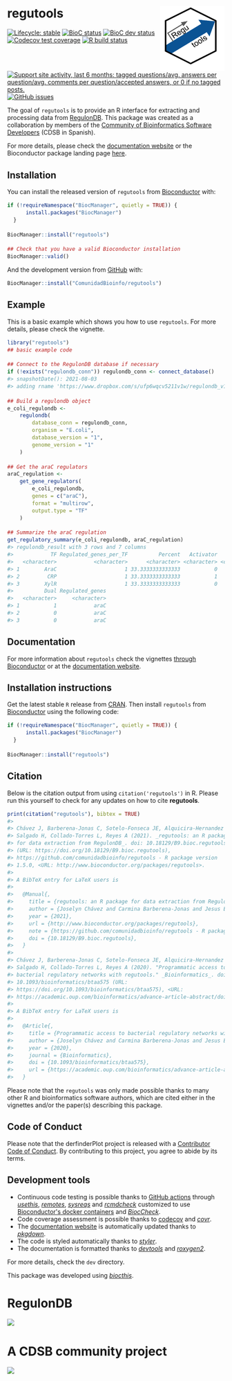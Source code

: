 
<!-- README.md is generated from README.Rmd. Please edit that file -->
# regutools <img src="man/figures/logo.png" align="right" width="150px"/>

<!-- badges: start -->
[![Lifecycle: stable](https://img.shields.io/badge/lifecycle-stable-brightgreen.svg)](https://www.tidyverse.org/lifecycle/#stable) [![BioC status](http://www.bioconductor.org/shields/build/release/bioc/regutools.svg)](https://bioconductor.org/checkResults/release/bioc-LATEST/regutools) [![BioC dev status](http://www.bioconductor.org/shields/build/devel/bioc/regutools.svg)](https://bioconductor.org/checkResults/devel/bioc-LATEST/regutools) [![Codecov test coverage](https://codecov.io/gh/ComunidadBioInfo/regutools/branch/master/graph/badge.svg)](https://codecov.io/gh/ComunidadBioInfo/regutools?branch=master) [![R build status](https://github.com/ComunidadBioInfo/regutools/actions/workflows/check-bioc.yml/badge.svg)](https://github.com/ComunidadBioInfo/regutools/actions/workflows/check-bioc.yml) [![Support site activity, last 6 months: tagged questions/avg. answers per question/avg. comments per question/accepted answers, or 0 if no tagged posts.](http://www.bioconductor.org/shields/posts/regutools.svg)](https://support.bioconductor.org/t/regutools/) [![GitHub issues](https://img.shields.io/github/issues/comunidadbioinfo/regutools)](https://github.com/comunidadbioinfo/regutools/issues) <!-- badges: end -->

The goal of `regutools` is to provide an R interface for extracting and processing data from [RegulonDB](http://regulondb.ccg.unam.mx/). This package was created as a collaboration by members of the [Community of Bioinformatics Software Developers](https://comunidadbioinfo.github.io/) (CDSB in Spanish).

For more details, please check the [documentation website](http://comunidadbioinfo.github.io/regutools) or the Bioconductor package landing page [here](https://bioconductor.org/packages/regutools).

## Installation

You can install the released version of `regutools` from [Bioconductor](http://bioconductor.org/) with:

``` r
if (!requireNamespace("BiocManager", quietly = TRUE)) {
      install.packages("BiocManager")
  }

BiocManager::install("regutools")

## Check that you have a valid Bioconductor installation
BiocManager::valid()
```

And the development version from [GitHub](https://github.com/) with:

``` r
BiocManager::install("ComunidadBioinfo/regutools")
```

## Example

This is a basic example which shows you how to use `regutools`. For more details, please check the vignette.

``` r
library("regutools")
## basic example code

## Connect to the RegulonDB database if necessary
if (!exists("regulondb_conn")) regulondb_conn <- connect_database()
#> snapshotDate(): 2021-08-03
#> adding rname 'https://www.dropbox.com/s/ufp6wqcv5211v1w/regulondb_v10.8_sqlite.db?dl=1'

## Build a regulondb object
e_coli_regulondb <-
    regulondb(
        database_conn = regulondb_conn,
        organism = "E.coli",
        database_version = "1",
        genome_version = "1"
    )

## Get the araC regulators
araC_regulation <-
    get_gene_regulators(
        e_coli_regulondb,
        genes = c("araC"),
        format = "multirow",
        output.type = "TF"
    )

## Summarize the araC regulation
get_regulatory_summary(e_coli_regulondb, araC_regulation)
#> regulondb_result with 3 rows and 7 columns
#>            TF Regulated_genes_per_TF          Percent   Activator   Repressor
#>   <character>            <character>      <character> <character> <character>
#> 1        AraC                      1 33.3333333333333           0           0
#> 2         CRP                      1 33.3333333333333           1           0
#> 3        XylR                      1 33.3333333333333           0           1
#>          Dual Regulated_genes
#>   <character>     <character>
#> 1           1            araC
#> 2           0            araC
#> 3           0            araC
```

## Documentation

For more information about `regutools` check the vignettes [through Bioconductor](http://bioconductor.org/packages/regutools) or at the [documentation website](http://comunidadbioinfo.github.io/regutools).

## Installation instructions

Get the latest stable `R` release from [CRAN](http://cran.r-project.org/). Then install `regutools` from [Bioconductor](http://bioconductor.org/) using the following code:

``` r
if (!requireNamespace("BiocManager", quietly = TRUE)) {
      install.packages("BiocManager")
  }

BiocManager::install("regutools")
```

## Citation

Below is the citation output from using `citation('regutools')` in R. Please run this yourself to check for any updates on how to cite **regutools**.

``` r
print(citation("regutools"), bibtex = TRUE)
#> 
#> Chávez J, Barberena-Jonas C, Sotelo-Fonseca JE, Alquicira-Hernandez J,
#> Salgado H, Collado-Torres L, Reyes A (2021). _regutools: an R package
#> for data extraction from RegulonDB_. doi: 10.18129/B9.bioc.regutools
#> (URL: https://doi.org/10.18129/B9.bioc.regutools),
#> https://github.com/comunidadbioinfo/regutools - R package version
#> 1.5.0, <URL: http://www.bioconductor.org/packages/regutools>.
#> 
#> A BibTeX entry for LaTeX users is
#> 
#>   @Manual{,
#>     title = {regutools: an R package for data extraction from RegulonDB},
#>     author = {Joselyn Chávez and Carmina Barberena-Jonas and Jesus Emiliano Sotelo-Fonseca and Jose Alquicira-Hernandez and Heladia Salgado and Leonardo Collado-Torres and Alejandro Reyes},
#>     year = {2021},
#>     url = {http://www.bioconductor.org/packages/regutools},
#>     note = {https://github.com/comunidadbioinfo/regutools - R package version 1.5.0},
#>     doi = {10.18129/B9.bioc.regutools},
#>   }
#> 
#> Chávez J, Barberena-Jonas C, Sotelo-Fonseca JE, Alquicira-Hernandez J,
#> Salgado H, Collado-Torres L, Reyes A (2020). "Programmatic access to
#> bacterial regulatory networks with regutools." _Bioinformatics_. doi:
#> 10.1093/bioinformatics/btaa575 (URL:
#> https://doi.org/10.1093/bioinformatics/btaa575), <URL:
#> https://academic.oup.com/bioinformatics/advance-article-abstract/doi/10.1093/bioinformatics/btaa575/5861528>.
#> 
#> A BibTeX entry for LaTeX users is
#> 
#>   @Article{,
#>     title = {Programmatic access to bacterial regulatory networks with regutools},
#>     author = {Joselyn Chávez and Carmina Barberena-Jonas and Jesus Emiliano Sotelo-Fonseca and Jose Alquicira-Hernandez and Heladia Salgado and Leonardo Collado-Torres and Alejandro Reyes},
#>     year = {2020},
#>     journal = {Bioinformatics},
#>     doi = {10.1093/bioinformatics/btaa575},
#>     url = {https://academic.oup.com/bioinformatics/advance-article-abstract/doi/10.1093/bioinformatics/btaa575/5861528},
#>   }
```

Please note that the `regutools` was only made possible thanks to many other R and bioinformatics software authors, which are cited either in the vignettes and/or the paper(s) describing this package.

## Code of Conduct

Please note that the derfinderPlot project is released with a [Contributor Code of Conduct](https://contributor-covenant.org/version/2/0/CODE_OF_CONDUCT.html). By contributing to this project, you agree to abide by its terms.

## Development tools

-   Continuous code testing is possible thanks to [GitHub actions](https://www.tidyverse.org/blog/2020/04/usethis-1-6-0/) through *[usethis](https://CRAN.R-project.org/package=usethis)*, *[remotes](https://CRAN.R-project.org/package=remotes)*, *[sysreqs](https://github.com/r-hub/sysreqs)* and *[rcmdcheck](https://CRAN.R-project.org/package=rcmdcheck)* customized to use [Bioconductor's docker containers](https://www.bioconductor.org/help/docker/) and *[BiocCheck](https://bioconductor.org/packages/3.14/BiocCheck)*.
-   Code coverage assessment is possible thanks to [codecov](https://codecov.io/gh) and *[covr](https://CRAN.R-project.org/package=covr)*.
-   The [documentation website](http://comunidadbioinfo.github.io/regutools) is automatically updated thanks to *[pkgdown](https://CRAN.R-project.org/package=pkgdown)*.
-   The code is styled automatically thanks to *[styler](https://CRAN.R-project.org/package=styler)*.
-   The documentation is formatted thanks to *[devtools](https://CRAN.R-project.org/package=devtools)* and *[roxygen2](https://CRAN.R-project.org/package=roxygen2)*.

For more details, check the `dev` directory.

This package was developed using *[biocthis](https://bioconductor.org/packages/3.14/biocthis)*.

# RegulonDB

<a href="http://regulondb.ccg.unam.mx/"><img src="http://regulondb.ccg.unam.mx/img/logo.jpg"></a>

# A CDSB community project

<a href="https://comunidadbioinfo.github.io/"><img src="https://comunidadbioinfo.github.io/img/Logo_texto-768x107.png"></a>
